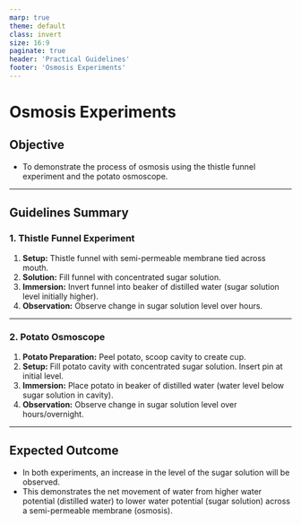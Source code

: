 ```yaml
---
marp: true
theme: default
class: invert
size: 16:9
paginate: true
header: 'Practical Guidelines'
footer: 'Osmosis Experiments'
---
```


# Osmosis Experiments

## Objective

*   To demonstrate the process of osmosis using the thistle funnel experiment and the potato osmoscope.

---

## Guidelines Summary

### 1. Thistle Funnel Experiment

1.  **Setup:** Thistle funnel with semi-permeable membrane tied across mouth.
2.  **Solution:** Fill funnel with concentrated sugar solution.
3.  **Immersion:** Invert funnel into beaker of distilled water (sugar solution level initially higher).
4.  **Observation:** Observe change in sugar solution level over hours.

---

### 2. Potato Osmoscope

1.  **Potato Preparation:** Peel potato, scoop cavity to create cup.
2.  **Setup:** Fill potato cavity with concentrated sugar solution. Insert pin at initial level.
3.  **Immersion:** Place potato in beaker of distilled water (water level below sugar solution in cavity).
4.  **Observation:** Observe change in sugar solution level over hours/overnight.

---

## Expected Outcome

*   In both experiments, an increase in the level of the sugar solution will be observed.
*   This demonstrates the net movement of water from higher water potential (distilled water) to lower water potential (sugar solution) across a semi-permeable membrane (osmosis).
